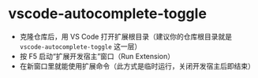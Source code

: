 # vscode-autocomplete-toggle
- 克隆仓库后，用 VS Code 打开扩展根目录（建议你的仓库根目录就是 `vscode-autocomplete-toggle` 这一层）
- 按 F5 启动“扩展开发宿主”窗口（Run Extension）
- 在新窗口里就能使用扩展命令（此方式是临时运行，关闭开发宿主后即结束）
